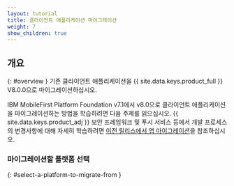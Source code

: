 ```yaml
---
layout: tutorial
title: 클라이언트 애플리케이션 마이그레이션
weight: 7
show_children: true
---
```

<!-- NLS_CHARSET=UTF-8 -->
## 개요
{: #overview }
기존 클라이언트 애플리케이션을 {{ site.data.keys.product_full }} V8.0.0으로 마이그레이션하십시오.

IBM MobileFirst Platform Foundation v7.1에서 v8.0으로 클라이언트 애플리케이션을 마이그레이션하는 방법을 학습하려면 다음 주제를 읽으십시오. {{ site.data.keys.product_adj }} 보안 프레임워크 및 푸시 서비스 등에서 개발 프로세스의 변경사항에 대해 자세히 학습하려면 [이전 릴리스에서 앱 마이그레이션](../)을 참조하십시오.

### 마이그레이션할 플랫폼 선택
{: #select-a-platform-to-migrate-from }
